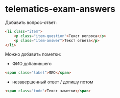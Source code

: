 # telematics-exam-answers
Добавить вопрос-ответ:
```html
<li class="item">
    <p class="item-question">Текст вопроса</p>
    <p class="item-answer">Текст ответа</p>
</li>
```

Можно добавить пометки:
* ФИО добавившего
```html
<span class="label">ФИО</span>
```
* незавершенный ответ / допишу потом
```html
<span class="todo">Текст заметки</span>
```
